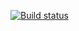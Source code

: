 [![Build status](https://ci.appveyor.com/api/projects/status/qhm30wcvxpqyi2co/branch/master?svg=true)](https://ci.appveyor.com/project/lap-Dmitry/method-5-2/branch/master)